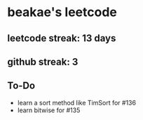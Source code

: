 # beakae's leetcode

## leetcode streak: 13 days

## github streak: 3

## To-Do

- learn a sort method like TimSort for #136
- learn bitwise for #135